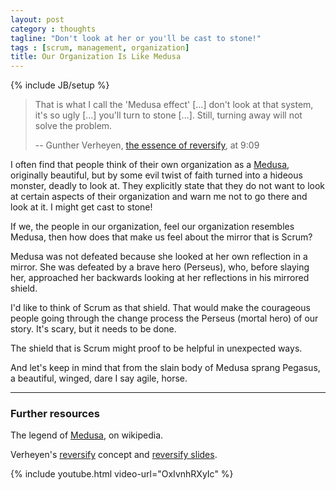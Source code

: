```yaml
---
layout: post
category : thoughts
tagline: "Don't look at her or you'll be cast to stone!"
tags : [scrum, management, organization]
title: Our Organization Is Like Medusa
---
```


{% include JB/setup %}

> That is what I call the 'Medusa effect' [...]
> don't look at that system, it's so ugly [...]
> you'll turn to stone [...].
> Still, turning away will not solve the problem.
>
> -- Gunther Verheyen, [the essence of reversify][Medusa effect], at 9:09

I often find that people think of their own organization as a [Medusa],
originally beautiful, but by some evil twist of faith 
turned into a hideous monster, deadly to look at.
They explicitly state 
that they do not want to look at certain aspects of their organization
and warn me not to go there and look at it.
I might get cast to stone!

If we, the people in our organization, feel our organization resembles Medusa,
then how does that make us feel about the mirror that is Scrum?

Medusa was not defeated because she looked at her own reflection in a mirror.
She was defeated by a brave hero (Perseus),
who, before slaying her,
approached her backwards looking at her reflections in his mirrored shield.

I'd like to think of Scrum as that shield.
That would make the courageous people going through the change process the Perseus
(mortal hero) of our story.
It's scary, but it needs to be done.

The shield that is Scrum might proof to be helpful in unexpected ways.

And let's keep in mind that
from the slain body of Medusa sprang Pegasus,
a beautiful, winged, dare I say agile, horse.

---

### Further resources

The legend of [Medusa], on wikipedia.

Verheyen's [reversify] concept and [reversify slides].

{% include youtube.html video-url="OxIvnhRXyIc" %}

 [Medusa effect]: https://youtu.be/OxIvnhRXyIc?t=537
 [reversify]: https://guntherverheyen.com/2017/01/04/re-vers-ify-essential-introduction/
 [reversify on Youtube]: https://youtu.be/OxIvnhRXyIc
 [reversify slides]: http://www.slideshare.net/Ullizee/20161223-colearning-webinar-reversify
 [Medusa]: https://en.wikipedia.org/wiki/Medusa
